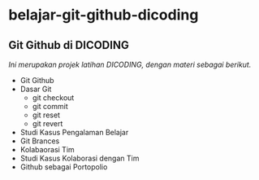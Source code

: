 belajar-git-github-dicoding
==
Git Github di DICODING
--

*Ini merupakan projek latihan DICODING, dengan materi sebagai berikut.*
  - Git Github
  - Dasar Git
      - git checkout
      - git commit
      - git reset
      - git revert
  - Studi Kasus Pengalaman Belajar
  - Git Brances
  - Kolabaorasi Tim
  - Studi Kasus Kolaborasi dengan Tim
  - Github sebagai Portopolio
